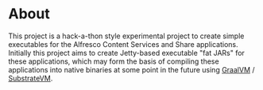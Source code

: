 # About
This project is a hack-a-thon style experimental project to create simple executables for the Alfresco Content Services and Share applications. Initially this project aims to create Jetty-based executable "fat JARs" for these applications, which may form the basis of compiling these applications into native binaries at some point in the future using [GraalVM](https://www.graalvm.org/) / [SubstrateVM](https://github.com/oracle/graal/tree/master/substratevm).